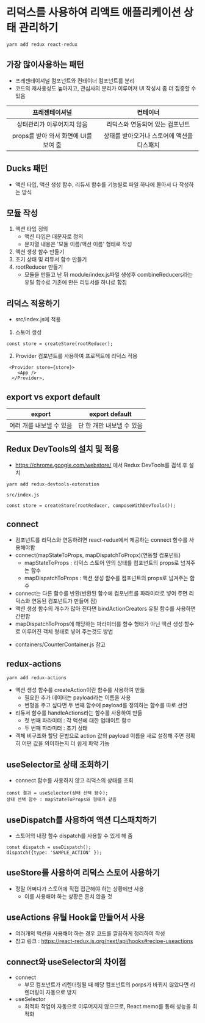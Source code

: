 # 리덕스를 사용하여 리액트 애플리케이션 상태 관리하기
```
yarn add redux react-redux
```

## 가장 많이사용하는 패턴
* 프레젠테이셔널 컴포넌트와 컨테이너 컴포넌트를 분리
* 코드의 재사용성도 높아지고, 관심사의 분리가 이루어져 UI 작성시 좀 더 집중할 수 있음

|프레젠테이셔널|컨테이너|
|:---:|:---:|
|상태관리가 이루어지지 않음|리덕스와 연동되어 있는 컴포넌트|
|props를 받아 와서 화면에 UI를 보여 줌|상태를 받아오거나 스토어에 액션을 디스패치|

## Ducks 패턴
* 액션 타입, 액션 생성 함수, 리듀서 함수를 기능별로 파일 하나에 몰아서 다 작성하는 방식

## 모듈 작성
1. 액션 타입 정의
    * 액션 타입은 대문자로 정의
    * 문자열 내용은 '모듈 이름/액션 이름' 형태로 작성
2. 액션 생성 함수 만들기
3. 초기 상태 및 리듀서 함수 만들기
4. rootReducer 만들기
    - 모듈을 만들고 난 뒤 module/index.js파일 생성후 combineReducers라는 유틸 함수로 기존에 만든 리듀서를 하나로 합침

## 리덕스 적용하기
* src/index.js에 적용
1. 스토어 생성
```
const store = createStore(rootReducer);
```
2. Provider 컴포넌트를 사용하여 프로젝트에 리덕스 적용
```
 <Provider store={store}>
    <App />
  </Provider>,
```

## export vs export default    
|export|export default|
|:---:|:---:|
|여러 개를 내보낼 수 있음|단 한 개만 내보낼 수 있음|

## Redux DevTools의 설치 및 적용
* https://chrome.google.com/webstore/ 에서 Redux DevTools를 검색 후 설치
```
yarn add redux-devtools-extenstion
```
```
src/index.js

const store = createStore(rootReducer, composeWithDevTools());
```

## connect
* 컴포넌트를 리덕스와 연동하려면 react-redux에서 제공하는 connect 함수를 사용해야함
* connect(mapStateToProps, mapDispatchToPropx)(연동할 컴포넌트)
    - mapStateToProps : 리덕스 스토어 안의 상태를 컴포넌트의 props로 넘겨주는 함수
    - mapDispatchToProps : 액션 생성 함수를 컴포넌트의 props로 넘겨주는 함수
* connect는 다른 함수를 반환(반환된 함수에 컴포넌트를 파라미터로 넣어 주면 리덕스와 연동된 컴포넌트가 만들어 짐)
* 액션 생성 함수의 개수가 많아 진다면 bindActionCreators 유틸 함수를 사용하면 간편함
* mapDispatchToProps에 해당하는 파라미터를 함수 형태가 아닌 액션 생성 함수로 이루어진 객체 형태로 넣어 주는것도 방법

- containers/CounterContainer.js 참고

## redux-actions
```
yarn add redux-actions
```
* 액션 생성 함수를 createAction이란 함수를 사용하여 만듦
    - 필요한 추가 데이터는 payload라는 이름을 사용
    - 변형을 주고 싶다면 두 번째 함수에 payload를 정의하는 함수를 따로 선언
* 리듀서 함수를 handleActions라는 함수를 사용하여 만듦
    - 첫 번째 파라미터 : 각 액션에 대한 업데이트 함수
    - 두 번째 파라미터 : 초기 상태
* 객체 비구조화 할당 문법으로 action 값의 payload 이름을 새로 설정해 주면 정확히 어떤 값을 의미하는지 더 쉽게 파악 가능

## useSelector로 상태 조회하기
* connect 함수를 사용하지 않고 리덕스의 상태를 조회
```
const 결과 = useSelector(상태 선택 함수);
상태 선택 함수 : mapStateToProps와 형태가 같음
```

## useDispatch를 사용하여 액션 디스패치하기
* 스토어의 내장 함수 dispatch를 사용할 수 있게 해 줌
```
const dispatch = useDispatch();
dispatch({type: 'SAMPLE_ACTION' });
```

## useStore를 사용하여 리덕스 스토어 사용하기
* 정말 어쩌다가 스토어에 직접 접근해야 하는 상황에만 사용
    - 이를 사용해야 하는 상황은 흔치 않을 것

## useActions 유틸 Hook을 만들어서 사용
* 여러개의 액션을 사용해야 하는 경우 코드를 깔끔하게 정리하여 작성
* 참고 링크 : https://react-redux.js.org/next/api/hooks#recipe-useactions

## connect와 useSelector의 차이점
* connect
    - 부모 컴포넌트가 리렌더링될 때 해당 컴포넌트의 porps가 바뀌지 않았다면 리렌더링이 자동으로 방지
* useSelector
    - 최적화 작업이 자동으로 이루어지지 않으므로, React.memo를 통해 성능을 최적화
